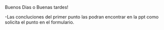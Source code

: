 Buenos Dias o Buenas tardes!

-Las concluciones del primer punto las podran encontrar en la ppt como solicita el punto en el formulario.
